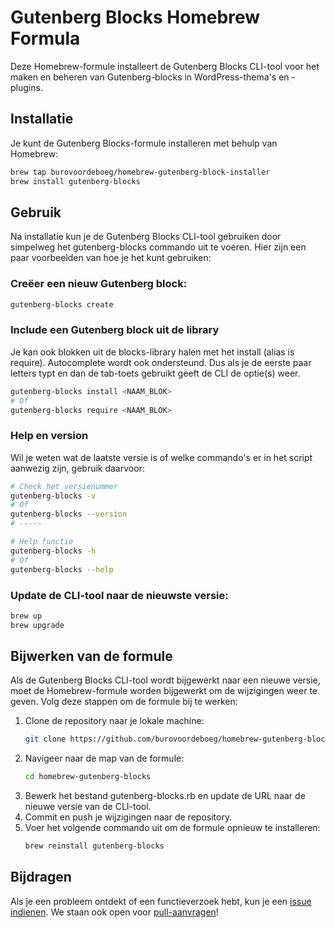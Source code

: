 # Gutenberg Blocks Homebrew Formula

Deze Homebrew-formule installeert de Gutenberg Blocks CLI-tool voor het maken en beheren van Gutenberg-blocks in WordPress-thema's en -plugins.

## Installatie

Je kunt de Gutenberg Blocks-formule installeren met behulp van Homebrew:

```bash
brew tap burovoordeboeg/homebrew-gutenberg-block-installer
brew install gutenberg-blocks
```

## Gebruik

Na installatie kun je de Gutenberg Blocks CLI-tool gebruiken door simpelweg het gutenberg-blocks commando uit te voeren. Hier zijn een paar voorbeelden van hoe je het kunt gebruiken:

### Creëer een nieuw Gutenberg block:
```bash
gutenberg-blocks create
```

### Include een Gutenberg block uit de library

Je kan ook blokken uit de blocks-library halen met het install (alias is require). Autocomplete wordt ook ondersteund. Dus als je de eerste paar letters typt en dan de tab-toets gebruikt geeft de CLI de optie(s) weer. 
```bash
gutenberg-blocks install <NAAM_BLOK>
# Of
gutenberg-blocks require <NAAM_BLOK>
```

### Help en version

Wil je weten wat de laatste versie is of welke commando's er in het script aanwezig zijn, gebruik daarvoor:
```bash
# Check het versienummer
gutenberg-blocks -v
# Of
gutenberg-blocks --version
# -----

# Help functie
gutenberg-blocks -h
# Of
gutenberg-blocks --help
```

### Update de CLI-tool naar de nieuwste versie:

```bash
brew up
brew upgrade
```

## Bijwerken van de formule

Als de Gutenberg Blocks CLI-tool wordt bijgewerkt naar een nieuwe versie, moet de Homebrew-formule worden bijgewerkt om de wijzigingen weer te geven. Volg deze stappen om de formule bij te werken:

1. Clone de repository naar je lokale machine:
	```bash
	git clone https://github.com/burovoordeboeg/homebrew-gutenberg-blocks.git
	```
2. Navigeer naar de map van de formule:
	```bash
	cd homebrew-gutenberg-blocks
	```
3. Bewerk het bestand gutenberg-blocks.rb en update de URL naar de nieuwe versie van de CLI-tool.
4. Commit en push je wijzigingen naar de repository.
5. Voer het volgende commando uit om de formule opnieuw te installeren:
	```bash
	brew reinstall gutenberg-blocks
	```

## Bijdragen

Als je een probleem ontdekt of een functieverzoek hebt, kun je een [issue indienen](https://github.com/burovoordeboeg/gutenberg-block-installer/issues). We staan ook open voor [pull-aanvragen](https://github.com/burovoordeboeg/gutenberg-block-installer/pulls)!

